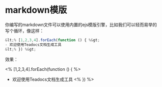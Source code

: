 # markdown模版

你编写的markdown文件可以使用内置的ejs模版引擎，比如我们可以轻而易举的写个循环，像这样：

```javascript
&lt;% [1,2,3,4].forEach(function () { %&gt;	
- 欢迎使用Teadocs文档生成工具
&lt;% }) %&gt;
```

效果：

<% [1,2,3,4].forEach(function () { %>
- 欢迎使用Teadocs文档生成工具
<% }) %>